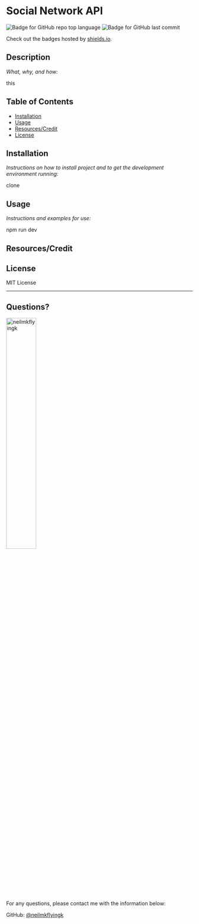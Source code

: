 # Social Network API

  ![Badge for GitHub repo top language](https://img.shields.io/github/languages/top/neilmkflyingk/snake-eater?style=flat&logo=appveyor) ![Badge for GitHub last commit](https://img.shields.io/github/last-commit/neilmkflyingk/snake-eater?style=flat&logo=appveyor)
  
  Check out the badges hosted by [shields.io](https://shields.io/).
  
  
  ## Description 
  
  *What, why, and how:* 
  
  this

  ## Table of Contents
  * [Installation](#installation)
  * [Usage](#usage)
  * [Resources/Credit](#resourcescredit)
  * [License](#license)
  
  ## Installation
  
  *Instructions on how to install project and to get the development environment running:*
  
  clone
  
  ## Usage 
  
  *Instructions and examples for use:*
  
  npm run dev
  
  ## Resources/Credit

  ## License
  
  MIT License
  
  ---
  
  ## Questions?

  <img src="https://avatars.githubusercontent.com/u/126199320?v=4" alt="neilmkflyingk" width="40%" />
  
  For any questions, please contact me with the information below:
 
  GitHub: [@neilmkflyingk](https://api.github.com/users/neilmkflyingk)
  
